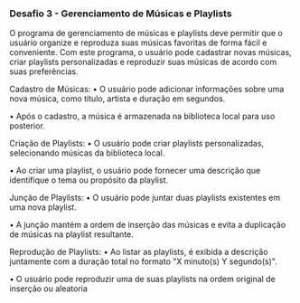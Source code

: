 ### Desafio 3 - Gerenciamento de Músicas e Playlists
O programa de gerenciamento de músicas e playlists deve permitir que o usuário organize e reproduza suas
músicas favoritas de forma fácil e conveniente. Com este programa, o usuário pode cadastrar novas músicas,
criar playlists personalizadas e reproduzir suas músicas de acordo com suas preferências.

Cadastro de Músicas:
• O usuário pode adicionar informações sobre uma nova música, como título, artista e duração em
segundos.

• Após o cadastro, a música é armazenada na biblioteca local para uso posterior.

Criação de Playlists:
• O usuário pode criar playlists personalizadas, selecionando músicas da biblioteca local.

• Ao criar uma playlist, o usuário pode fornecer uma descrição que identifique o tema ou propósito da
playlist.

Junção de Playlists:
• O usuário pode juntar duas playlists existentes em uma nova playlist.

• A junção mantém a ordem de inserção das músicas e evita a duplicação de músicas na playlist
resultante.

Reprodução de Playlists:
• Ao listar as playlists, é exibida a descrição juntamente com a duração total no formato "X minuto(s)
Y segundo(s)".

• O usuário pode reproduzir uma de suas playlists na ordem original de inserção ou aleatoria
